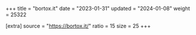 +++
title = "bortox.it"
date = "2023-01-31"
updated = "2024-01-08"
weight = 25322

[extra]
source = "https://bortox.it/"
ratio = 15
size = 25
+++
